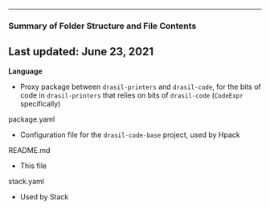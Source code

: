 --------------------------------------------------
### Summary of Folder Structure and File Contents
Last updated: June 23, 2021
--------------------------------------------------

**Language**
  - Proxy package between `drasil-printers` and `drasil-code`, for the bits of code in `drasil-printers` that relies on bits of `drasil-code` (`CodeExpr` specifically)

package.yaml
  - Configuration file for the `drasil-code-base` project, used by Hpack

README.md
  - This file

stack.yaml
  - Used by Stack